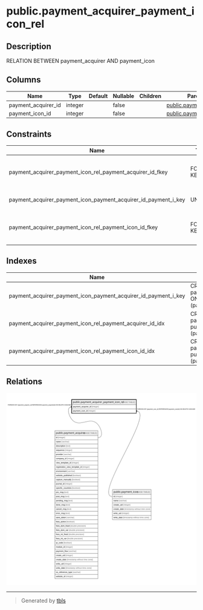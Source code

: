 # public.payment_acquirer_payment_icon_rel

## Description

RELATION BETWEEN payment_acquirer AND payment_icon

## Columns

| Name | Type | Default | Nullable | Children | Parents | Comment |
| ---- | ---- | ------- | -------- | -------- | ------- | ------- |
| payment_acquirer_id | integer |  | false |  | [public.payment_acquirer](public.payment_acquirer.md) |  |
| payment_icon_id | integer |  | false |  | [public.payment_icon](public.payment_icon.md) |  |

## Constraints

| Name | Type | Definition |
| ---- | ---- | ---------- |
| payment_acquirer_payment_icon_rel_payment_acquirer_id_fkey | FOREIGN KEY | FOREIGN KEY (payment_acquirer_id) REFERENCES payment_acquirer(id) ON DELETE CASCADE |
| payment_acquirer_payment_icon_payment_acquirer_id_payment_i_key | UNIQUE | UNIQUE (payment_acquirer_id, payment_icon_id) |
| payment_acquirer_payment_icon_rel_payment_icon_id_fkey | FOREIGN KEY | FOREIGN KEY (payment_icon_id) REFERENCES payment_icon(id) ON DELETE CASCADE |

## Indexes

| Name | Definition |
| ---- | ---------- |
| payment_acquirer_payment_icon_payment_acquirer_id_payment_i_key | CREATE UNIQUE INDEX payment_acquirer_payment_icon_payment_acquirer_id_payment_i_key ON public.payment_acquirer_payment_icon_rel USING btree (payment_acquirer_id, payment_icon_id) |
| payment_acquirer_payment_icon_rel_payment_acquirer_id_idx | CREATE INDEX payment_acquirer_payment_icon_rel_payment_acquirer_id_idx ON public.payment_acquirer_payment_icon_rel USING btree (payment_acquirer_id) |
| payment_acquirer_payment_icon_rel_payment_icon_id_idx | CREATE INDEX payment_acquirer_payment_icon_rel_payment_icon_id_idx ON public.payment_acquirer_payment_icon_rel USING btree (payment_icon_id) |

## Relations

![er](public.payment_acquirer_payment_icon_rel.svg)

---

> Generated by [tbls](https://github.com/k1LoW/tbls)
